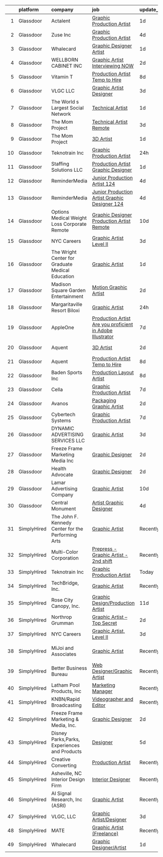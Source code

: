 

|    | platform    | company                                            | job                                                                                                                                                                                                                                                                                                                                                                                                                                                                                                                                                                                                                                                                                                                                                                                                                                                                                                                                                                                                                                                                                                                                                                                                                                                                                                                                                                | update_time   | location             |
|---:|:------------|:---------------------------------------------------|:-------------------------------------------------------------------------------------------------------------------------------------------------------------------------------------------------------------------------------------------------------------------------------------------------------------------------------------------------------------------------------------------------------------------------------------------------------------------------------------------------------------------------------------------------------------------------------------------------------------------------------------------------------------------------------------------------------------------------------------------------------------------------------------------------------------------------------------------------------------------------------------------------------------------------------------------------------------------------------------------------------------------------------------------------------------------------------------------------------------------------------------------------------------------------------------------------------------------------------------------------------------------------------------------------------------------------------------------------------------------|:--------------|:---------------------|
|  1 | Glassdoor   | Actalent                                           | [Graphic Production Artist](https://www.glassdoor.com/partner/jobListing.htm?pos=110&ao=1110586&s=58&guid=000001817593c8c292c8460ff520b7da&src=GD_JOB_AD&t=SR&vt=w&ea=1&cs=1_aa6f134d&cb=1655535028738&jobListingId=1007945558438&cpc=FB7E4A1762AE5BEC&jrtk=3-0-1g5qp7i7epkja801-1g5qp7i7sq6ip800-22720f81a25c8eb8--6NYlbfkN0ChYVx_I3yfZ_JDY3EFoivtqvi_stwnZ_kRt8Dowt_l_d1ydueao4NE-oUleRJ4yhjI24uC7q9QazSbV01jVu0aTC4klFrEunsKmI0CC3LdNOUaQwDKjIRcCWi3E4Xq8b6VSbW0XqCF31KZc0foOcY9yHmN0pt8crHKtnpCm57t86S4MPp0PiMF6pAvfHdGUT7aSZgLjHBR_K-woYx6SZf8AHKrqY3Izryy9p6amUaWmiS_8BThfZrYbi-gM6m3AVnNbWFtFDUWnQnHKOsIZy-izNnrINnim9jn-FK7s4zAfzcQGcTj0c5jiToVcxToRK8CYnfxzcMHDhGBQsGoFih3N2HRkRpKFLiTDj80OTBR7BK6Gl57yNDYbsmA2GLkQcBYLP84_kObbOAWIoh4A85ZBxaMOJGw9e087GIZDneOUeqGYobYGMCkTh_-bQ62g_cRMayWx8N6U39pSV8Wfy16FayUkslcofaB8iL4T-tSAU-r-FPgnmlYrR7DQjBLkIYeTSFpKyvQqvCVShY2CvhXn5bzT7X9xNFHlPGmCcUb35MhrV00dD9WtCC2kJu-P7-kBgfVe_I9ro22YS7WVs7-R3BlqkjDsja36BJJSTXpv1z8lPDBkZzM81qAbtDdif2TRc_Y6zHH6KsynxSyzT6ri2w75SJOTRiuN3k4gouD1aeA3JezdcrlvzyHCW7zbihzTrxEzwO3pw-LTo7dqjDn9oWOSsd62nf5UwKaQP_JFGmz-5BDbMrUD_hneOgjvILFtAFyvHBNKsfcTI4KQxt4iHNsr2Gq6c1fLZv5t6vYN3w2Lz6lBXam_woPE7DzFHq2Y9K6G2kUB4DJlr1MzT1w2RIxry8MFdki9e6tvqVCLcOFkFo7Us7kjx88RkOELmSspcTC9KISrR4o3HRGik5dnlynHH9CqEMNC76YsMiZikXh8oMcDQdUVTjFX3Z1kIaOLpyr7flYpLuFeTh0eHJzEjNrrvxliZc%3D) | 1d            | Pen Argyl, PA        |
|  2 | Glassdoor   | Zuse Inc                                           | [Graphic Production Artist](https://www.glassdoor.com/partner/jobListing.htm?pos=103&ao=1110586&s=58&guid=000001817593c8c292c8460ff520b7da&src=GD_JOB_AD&t=SR&vt=w&ea=1&cs=1_a07e96d3&cb=1655535028737&jobListingId=1007937048578&cpc=BCC169F53084E245&jrtk=3-0-1g5qp7i7epkja801-1g5qp7i7sq6ip800-0b8568a07d410f4e--6NYlbfkN0CdqKUP-fRlsGqWrLePJAseM1GGd4tijHt0mx8kQV0ErQUzFHyC0r4-m11VOuI_BDqzYKMAnvvFtF7P60FMTIcrBTp5Sid_2gxOFTkGhARRi657wL31TTlcPRmcXWtGDmgHMrxhKGaSXwy7DABoEpseNU5axQhialBq774lBGR6vchPopwY8gM92qN9zbc8QwTtm7B_DWg3aAz929F_qnudaisd_tZYPjlc9ZJVY6bS6UxL-vKda25MKDAoyyVmzx_PhSgNckODC34tPAmHcIgzVuQ8uquuFOXwDXo2GYN6mgbQEOTexUZLTAxdVK8C8FyLuV-8YuPjjVcYRxls8O-y2ZWAeuTDz58DwpTlqydQ9kECq7dUwzlAqMI0wBcXOc0r6kjzB_VRM-NivoXBXVvmcufuY4lswvRkER0u95i0YissKlpOT3sgrmxC9lQRNALi0Umf9RF1eRn-ArDhCISnXcf85P998bW0dsJ64GIks-KE5BRN-Jc3-srZF71zWek%3D)                                                                                                                                                                                                                                                                                                                                                                                                                                                                                                 | 4d            | Branford, CT         |
|  3 | Glassdoor   | Whalecard                                          | [Graphic Designer Artist](https://www.glassdoor.com/partner/jobListing.htm?pos=121&ao=1136043&s=58&guid=000001817593c8c292c8460ff520b7da&src=GD_JOB_AD&t=SR&vt=w&ea=1&cs=1_d2452a63&cb=1655535028739&jobListingId=1007944873079&jrtk=3-0-1g5qp7i7epkja801-1g5qp7i7sq6ip800-0402803406788386-)                                                                                                                                                                                                                                                                                                                                                                                                                                                                                                                                                                                                                                                                                                                                                                                                                                                                                                                                                                                                                                                                      | 1d            | Remote               |
|  4 | Glassdoor   | WELLBORN CABINET  INC                              | [Graphic Artist   Interviewing NOW](https://www.glassdoor.com/partner/jobListing.htm?pos=122&ao=1136043&s=58&guid=000001817593c8c292c8460ff520b7da&src=GD_JOB_AD&t=SR&vt=w&ea=1&cs=1_337f1e8d&cb=1655535028739&jobListingId=1007941866638&jrtk=3-0-1g5qp7i7epkja801-1g5qp7i7sq6ip800-8c16e48378b34242-)                                                                                                                                                                                                                                                                                                                                                                                                                                                                                                                                                                                                                                                                                                                                                                                                                                                                                                                                                                                                                                                            | 2d            | Ashland, AL          |
|  5 | Glassdoor   | Vitamin T                                          | [Production Artist   Temp to Hire](https://www.glassdoor.com/partner/jobListing.htm?pos=115&ao=1110586&s=58&guid=000001817593c8c292c8460ff520b7da&src=GD_JOB_AD&t=SR&vt=w&cs=1_f6144a15&cb=1655535028739&jobListingId=1007929828108&cpc=AC285F3A3ECA6BB0&jrtk=3-0-1g5qp7i7epkja801-1g5qp7i7sq6ip800-80b4b259f5b0cac3--6NYlbfkN0DMrcEu7yrtATojKJA7cEzGQ3FdRGWLh0CZQInL4ECGI6k5tN82kdM0OKoro5eXmjq8qgvVcJv7soaDQoOT9IJYu4OgkKBGr8ROpPoHV7P0wo-KgIwle3lUnqva9VvlR7so19wfxzIWywOItfuZDo9gbYdWR4akK9s19ALW7aq1ApghHvuyWVEPg0ZStNJEU7nZ1sUkIn0_pWTXN_fihT7zmEti6sra_7ENPd-NZUgSlosnAiU1GENr1bD_BTqsvzd9fSLQdzSpzegklCAWoSzGZsxDK_mnNvEdc-IlUn5B3BujuKm4wOdB2UDsKix_nrEa1WP-vBRTXg8p9jSVshE5YjCAv2P1nBDbwgyX1SAiCIzw7EgL7ggkEvP-cZ2BeBurlb5LIdrGCd6hrqQ10GddfwBBo7uXDJrIT65YyioBXap59yGxdjFTvmlJs36GZwbI4pQmIURnwxNNdghArtqH)                                                                                                                                                                                                                                                                                                                                                                                                                                                                                                                                             | 8d            | Remote               |
|  6 | Glassdoor   | VLGC  LLC                                          | [Graphic Artist Designer](https://www.glassdoor.com/partner/jobListing.htm?pos=127&ao=1136043&s=58&guid=000001817593c8c292c8460ff520b7da&src=GD_JOB_AD&t=SR&vt=w&ea=1&cs=1_4efd2597&cb=1655535028740&jobListingId=1007939720507&jrtk=3-0-1g5qp7i7epkja801-1g5qp7i7sq6ip800-e2f060fcfbe8e26c-)                                                                                                                                                                                                                                                                                                                                                                                                                                                                                                                                                                                                                                                                                                                                                                                                                                                                                                                                                                                                                                                                      | 3d            | Remote               |
|  7 | Glassdoor   | The World s Largest Social Network                 | [Technical Artist](https://www.glassdoor.com/partner/jobListing.htm?pos=112&ao=1110586&s=58&guid=000001817593c8c292c8460ff520b7da&src=GD_JOB_AD&t=SR&vt=w&cs=1_6883564b&cb=1655535028738&jobListingId=1007945470127&cpc=7F6F94E2229B3AB5&jrtk=3-0-1g5qp7i7epkja801-1g5qp7i7sq6ip800-de89b06fe75f21ae--6NYlbfkN0DSgjPPcnEdvoK3uuxfISLALE6pB1FR7YSHOr_tSg5_QGIhoz_2VqUepdcKLBLI_zTmP0Cdwc6lpraoh9XYJnd_pt7wUHPw4IIhA9oQdU_zXLzlx3tdAdRRo6J89sBMEaNcmNojZwVeEdaa_PxE2Lf-fVWDI0HmuTZAzzh_-AE30gf-YsubXs2hkLdFZdJOSxe2PgclsolYQGB28eX7y2XqFwFEz29VCHttibfTMimnfx3qlUfvaLsg3ArDMN-IiNYBaA6jM_9aw4qwSf0nyztoWKf5Mfq8DWsonI6STsOTB_8YKV5kX6e8gq23LE2GlR69EDF5DE_zi3mfyKcOn2usbSuVFdUdhngPXf85fzeSBRo79vDQhzTR6HG0oZLN357uCX1-mdkA3Qsk2II2SpPMOGlB3oiYb6PRCRpwEAAPbMqpHT7sGx6r-qYcf6Oa9xveaFh0LzNtabtd0pGtHakOmW1ygBL48EzKkzOaLCNIaae2tNJltsd2HXnjYUGCO37g_4wnWANqGsg7GpHOZkCMhYJyoHb-TxvZ5-zt5Dgn0Y2REMl0Q1Y_Y4NAEZsZepAJQrLRdKmksg%3D%3D)                                                                                                                                                                                                                                                                                                                                                                                                                                 | 1d            | New York, NY         |
|  8 | Glassdoor   | The Mom Project                                    | [Technical Artist  Remote ](https://www.glassdoor.com/partner/jobListing.htm?pos=109&ao=1110586&s=58&guid=000001817593c8c292c8460ff520b7da&src=GD_JOB_AD&t=SR&vt=w&cs=1_8bf59049&cb=1655535028737&jobListingId=1007939939925&cpc=AF770993EC679D41&jrtk=3-0-1g5qp7i7epkja801-1g5qp7i7sq6ip800-264f9011810ab4a3--6NYlbfkN0BDp_epf89aHDQhKpPegNJQ_ldQpEFZQsM9OcONMGxWx6pU56EKHF58QjVdAUvn2gX31HUntCyLUwzir2_2qLQKiwc4zqgc0EcGzWlJtEFabSJje5p3zQNcGS6mmu-hK71c0amOsooqt9D74xqUp2Fe1oOyI1RWtfFw9BBSi2GEBaE6UlKZT1OWJEzUiWGsGr4hG49kA8QHGJ6f1dgrV94iztNPkx28EVkN2u6BkF08a3hJ6dMr-tkg8AsP3871kZC6ZiZ98yUUwPiKrTzZ2-okXv7CWnwoIR1d2f0xRZxu13h_99hqj8A1aVHhoQNLTrNJT-ZMHrBWg22Z3-3AI1FC_ccdbQX-DvB_UH_WanFJeiHwscVRj-alGQ_AQM5LZ19FzI1wSfo1JLmKFByyP3206ZD7Li5mRdy_feS0lHoSfDQhPpRy84o2zRBpmU16nBA4cprtns18i1G_VyCxF8p-HvQGd_Qfj76uFIdk7ZOJiNMcpwLgpAqT2Fs9Er009W4kcHcuZVm88JmaCWxhOfIWrHTGPmpfuh21z51CvD5MQB-OCZbu3LF6sC12aMumgJ9NEeQih_3CUA%3D%3D)                                                                                                                                                                                                                                                                                                                                                                                                                        | 3d            | Bell, CA             |
|  9 | Glassdoor   | The Mom Project                                    | [3D Artist](https://www.glassdoor.com/partner/jobListing.htm?pos=111&ao=1110586&s=58&guid=000001817593c8c292c8460ff520b7da&src=GD_JOB_AD&t=SR&vt=w&cs=1_c002e3ae&cb=1655535028738&jobListingId=1007945278680&cpc=F583A5AE0DDDFE3A&jrtk=3-0-1g5qp7i7epkja801-1g5qp7i7sq6ip800-b26c7a5e278447e6--6NYlbfkN0BDp_epf89aHDQhKpPegNJQ_ldQpEFZQsM9OcONMGxWx6pU56EKHF58QjVdAUvn2gXPgJYWXDqnl2BOuUic8tsObbMKKONXD97f4I9rdyIX3T5r40TJqoPRbj5bRWvE-fxwSVIoIDPPxq6kTUEsGaFla3pAqk-7-54zP1QLzmohGkGOJYBj6YATCabGDAVk92WXKpkby0rsFT3VRX4aSyrOnXX0hjq5bgv-HGDCc0-rOkdVo7XJXV-mf3GgVrvHK5ezgDG2k39tgq2ntAv1e72J1qSYe0RnfVFAkwaPpMuLdaTeIkxfY9l-268nwZcNWPc1Q6NUy_Bqb_U-C4bZK54-op5tpMsUmZVmRTtg8kEvM59YGpFib0SJ5cswuIoG5DFWpHpsrJn8msO0Am8xrx8zuS67TLstkqVmsYekhTraofUij2i2fRBBfoihzC8sEF_vYW18rdmy_meC3y69DBKunsMmA4hhsVc6PhmyMvaRPn4rXx5fT9mrEjkH_ynV3IMR1XQobkcNBLVur4dv879xXFwXrRjKbqJ-8UbgUNcm8ugNeuOcwsCidZeyj-6gJYeFNMO9bZ-jXc_YX35bK8qS)                                                                                                                                                                                                                                                                                                                                                                                                                                    | 1d            | Burlingame, CA       |
| 10 | Glassdoor   | Teknotrain Inc                                     | [Graphic Production Artist](https://www.glassdoor.com/partner/jobListing.htm?pos=120&ao=1136043&s=58&guid=000001817593c8c292c8460ff520b7da&src=GD_JOB_AD&t=SR&vt=w&ea=1&cs=1_7157b468&cb=1655535028739&jobListingId=1007947347964&jrtk=3-0-1g5qp7i7epkja801-1g5qp7i7sq6ip800-47fbf2a7b9a34c49-)                                                                                                                                                                                                                                                                                                                                                                                                                                                                                                                                                                                                                                                                                                                                                                                                                                                                                                                                                                                                                                                                    | 24h           | Remote               |
| 11 | Glassdoor   | Staffing Solutions  LLC                            | [Production Artist Graphic Designer](https://www.glassdoor.com/partner/jobListing.htm?pos=113&ao=1110586&s=58&guid=000001817593c8c292c8460ff520b7da&src=GD_JOB_AD&t=SR&vt=w&ea=1&cs=1_b2bda84e&cb=1655535028739&jobListingId=1007945399054&cpc=B076152010A3B66C&jrtk=3-0-1g5qp7i7epkja801-1g5qp7i7sq6ip800-7c8b6689af7a62a6--6NYlbfkN0DiIOiP5nNISKLlZG5ULzfowr_R1OMhYBMNGJ1Lem3z8AQbHHlyXZkRKpnXhd53GxI7oE5MhVTWxAtURTQKPRY3NPz0WBTVTzf2LtP5QEao1o8DOwn6bzbQR19fp4iBrJw326o6Vpq77lhhdXBEUrIQpkNcAU7iH3uU0k8roo-BlRpAAwgFKkmqvF30R8fax8NsKw8qmvDOZzh4GFXNAlDlhBUXykpcZ_8moUOU5SqdQn0CJUAXnQiCf8IZbpb4-AyYhGznZftnqGN516PKq0jKkQMmNeu-3e2x_z1lFe3rNzap26pe9WuyUAgTzQa47NnxhpaENvCmhUnL0Tj2nUQ1XLkS9cTT_KOFHogJ_8v-ZirZFkQ2X5pWb3Ykq-Beg3ybqkccIo5BLKnJRGuT4gZAeHFRIUdeeB4vAJBhesbn5MXvMfmMH9ipAkHXlW3eHwYbkugSUylWrRgfAABBoCBJfKyIAojWdHDNQ5jneFrGihXeaXTDiT8O1JxiMAWPOSJktMBaTfxGog%3D%3D)                                                                                                                                                                                                                                                                                                                                                                                                                                                                          | 1d            | Portland, OR         |
| 12 | Glassdoor   | ReminderMedia                                      | [Junior Production Artist  124 ](https://www.glassdoor.com/partner/jobListing.htm?pos=105&ao=1110586&s=58&guid=000001817593c8c292c8460ff520b7da&src=GD_JOB_AD&t=SR&vt=w&ea=1&cs=1_fa16ca4b&cb=1655535028737&jobListingId=1007936492403&cpc=8795CF9063CD573D&jrtk=3-0-1g5qp7i7epkja801-1g5qp7i7sq6ip800-0012b5df7ed39bb4--6NYlbfkN0BV5xWQvMmIkgUcdRWb7iWRWS4LnwJ0A4ASNg0KGqrukA_POA8ifgoOj7ZHGRdIKnJM5Akv8CTLuQIrRum06uBKlswjOhqa1c9mJzw4LzOSa1r3S1cpGSoDc_WHDcdroqlUswBvzgJJdOMnoId9cEiUbaOfePBgbKLeo8_QViJWtR5p8DB5owR2sxbo8BRg0iBeOnwRQv9_TB8rFkaW0Rb56iaW8ES4AON-Vogz4j70QysrIlNTov52VXfVRv0FTYj3IYPxeaKud5j3vbQKp65gGKMV3KO_g599FQV38orIiwzbT7IAXImZEe-fNyoN36Hz7cVxWJjZMg8sKOlvza85-E0auRNRapFPTtX5aPNOm_OnHyOsyv4hPqhJJcG8Vle-EuGI5W33L0x_Y8tfdXE0O7FJtaJRcdrrnDek8EPKDcdkwbBOFIOYLBZaB18YxounS5WxbVqApOUkbaRIo9Lw_Yr95oZF-BkhXrtBZjjS9OlsZbvMarrACEDweBtmPhTvn3Qmc3B_xA%3D%3D)                                                                                                                                                                                                                                                                                                                                                                                                                                                                              | 4d            | Atlanta, GA          |
| 13 | Glassdoor   | ReminderMedia                                      | [Junior Production Artist Graphic Designer  124 ](https://www.glassdoor.com/partner/jobListing.htm?pos=107&ao=1110586&s=58&guid=000001817593c8c292c8460ff520b7da&src=GD_JOB_AD&t=SR&vt=w&ea=1&cs=1_88710e5c&cb=1655535028738&jobListingId=1007936492396&cpc=8795CF9063CD573D&jrtk=3-0-1g5qp7i7epkja801-1g5qp7i7sq6ip800-569d684d66484897--6NYlbfkN0BV5xWQvMmIkgUcdRWb7iWRWS4LnwJ0A4ASNg0KGqrukA_POA8ifgoOj7ZHGRdIKnJM5Akv8CTLubbgm39frLjI6SW68wxRZ1sDCXhijtVGwGl9pRDfP47KOcAfa8RcWKCvRIKgRXTu8xs--URbPDi6al_OYfeBVj0B8e5CxHkjLpKmqZb1ZIUPCfsKVGg8okCz9PgLb_HVnJ8yPP-OnyDGG3onC0x_fdRMLO6S0ISTDTn7G77F3kUBzJBvfU4iH6yQYpBgJAWsWkbzqsQyHC9X_OKTh9lRIzewiHyrdC-Mcy8ogoWniclIuVe58RMab5VCdhqORxjWeCpMnHO33uFcBbfORB1xDDcmZyGDLg6TTxR_ApB2KuioW8JHBYPjQX4OGUEMfm7mctblvuHulykQj_pLRoSDKkKAgO8vnTeua9HXHI6xPXKwEIy_nysnl5g3yGI4rnVHd773zcvqQiocpz_lV9NtoAHVtgs2a6wZB0lC59Bw5GluNc5P9BFU8RjbY_GzDdrH04lwyBgoNUlm66ahU0-a-v4%3D)                                                                                                                                                                                                                                                                                                                                                                                                                                           | 4d            | Dallas, TX           |
| 14 | Glassdoor   | Options Medical Weight Loss   Corporate  Remote    | [Graphic Designer Production Artist   Remote](https://www.glassdoor.com/partner/jobListing.htm?pos=102&ao=1110586&s=58&guid=000001817593c8c292c8460ff520b7da&src=GD_JOB_AD&t=SR&vt=w&cs=1_0e41061e&cb=1655535028736&jobListingId=1007924226699&cpc=47CFDC01B3F81FAC&jrtk=3-0-1g5qp7i7epkja801-1g5qp7i7sq6ip800-2bf8d94c5823c0bf--6NYlbfkN0AmAiFrx6EDHmlxYwsl_Sd7CYI91iAkAKqr5ypBzonM2K9-h3HOtVLToDNI3o_6pzCXzk4SrtVfH8J3kFo5wEMzD0DvpkXXecRMRlEjc7mH5J1zl8BnTgvlx2HxHTYNpVDskgwnFMZtj7k9Sc_s5P8ya22oMSSDmAVyrsZbNQaW9oTPC9sKCFNLDXQlymv8J1yXU6WCdK8IWkrJtdaT3pg6x2FJGGAgUIDM44lul8uKKd_jBZ-5giWSJQmqRwN7eMEJLYEuBjr0G99bMo67tMutRQNqZesWJ8JkyfJ5pxDKWBlciYPvvfl1QluLZbNzWDZNLiItmbiB-6Da1lsQVHLl-HgljpsACPnvT_kjMyXanmXB3JjtZi5O9jXhod3hTvKIa0slINOhorrbf5fwXe6aYY3yJcbDZmo2cNpoYl0K8mkhJI6YEPEQUBGMEd3W5QPa2o34Pq_i36YRWTYcJhqkEHL2N6-2qKJvzTuCEj91jlJTKVcWD9z0c4ndaRy4W6MZgVY_NY7Edhjf4juVw2w36lK2KQ6rChGmxOjZQp0xhyXCy1fZ6o3rGU1QhxnxHxW-7sq_xhHEpFe3QhtRWmt4_fnBqSADA28snRq9ElfhNEOf-0tZhertR7KF-ljbOwfrwITuEVTC6g%3D%3D)                                                                                                                                                                                                                                                                                                                                      | 10d           | Saint Petersburg, FL |
| 15 | Glassdoor   | NYC Careers                                        | [Graphic Artist  Level II](https://www.glassdoor.com/partner/jobListing.htm?pos=123&ao=1136043&s=58&guid=000001817593c8c292c8460ff520b7da&src=GD_JOB_AD&t=SR&vt=w&cs=1_f66a01c9&cb=1655535028740&jobListingId=1007939256781&jrtk=3-0-1g5qp7i7epkja801-1g5qp7i7sq6ip800-49a08ac07a8db449-)                                                                                                                                                                                                                                                                                                                                                                                                                                                                                                                                                                                                                                                                                                                                                                                                                                                                                                                                                                                                                                                                          | 3d            | Manhattan            |
| 16 | Glassdoor   | The Wright Center for Graduate Medical Education   | [Graphic Artist](https://www.glassdoor.com/partner/jobListing.htm?pos=130&ao=1136043&s=58&guid=000001817593c8c292c8460ff520b7da&src=GD_JOB_AD&t=SR&vt=w&cs=1_07ff743b&cb=1655535028745&jobListingId=1007945563964&jrtk=3-0-1g5qp7i7epkja801-1g5qp7i7sq6ip800-66b1d257cd75b0d0-)                                                                                                                                                                                                                                                                                                                                                                                                                                                                                                                                                                                                                                                                                                                                                                                                                                                                                                                                                                                                                                                                                    | 1d            | Scranton, PA         |
| 17 | Glassdoor   | Madison Square Garden Entertainment                | [Motion Graphic Artist](https://www.glassdoor.com/partner/jobListing.htm?pos=118&ao=1136043&s=58&guid=000001817593c8c292c8460ff520b7da&src=GD_JOB_AD&t=SR&vt=w&cs=1_89ef0739&cb=1655535028739&jobListingId=1007941947283&jrtk=3-0-1g5qp7i7epkja801-1g5qp7i7sq6ip800-84c9d5bfa83d71e0-)                                                                                                                                                                                                                                                                                                                                                                                                                                                                                                                                                                                                                                                                                                                                                                                                                                                                                                                                                                                                                                                                             | 2d            | New York, NY         |
| 18 | Glassdoor   | Margaritaville Resort Biloxi                       | [Graphic Artist](https://www.glassdoor.com/partner/jobListing.htm?pos=119&ao=1136043&s=58&guid=000001817593c8c292c8460ff520b7da&src=GD_JOB_AD&t=SR&vt=w&cs=1_f04d280b&cb=1655535028739&jobListingId=1007948113797&jrtk=3-0-1g5qp7i7epkja801-1g5qp7i7sq6ip800-f7be2c1c01855e7d-)                                                                                                                                                                                                                                                                                                                                                                                                                                                                                                                                                                                                                                                                                                                                                                                                                                                                                                                                                                                                                                                                                    | 24h           | Biloxi, MS           |
| 19 | Glassdoor   | AppleOne                                           | [Production Artist   Are you proficient in Adobe Illustrator ](https://www.glassdoor.com/partner/jobListing.htm?pos=117&ao=1110586&s=58&guid=000001817593c8c292c8460ff520b7da&src=GD_JOB_AD&t=SR&vt=w&ea=1&cs=1_2311b849&cb=1655535028739&jobListingId=1007932623994&cpc=9908D8D4413DBB8A&jrtk=3-0-1g5qp7i7epkja801-1g5qp7i7sq6ip800-ed4b46988ec6b6d6--6NYlbfkN0Akmm0SHSm6KXMG3PLe28cvsql5ALZY-VGg2iXYcU3b0_QqRwb6uEYTLIurolMOrvzH2o-5C7s3OaD6A_SJhUP-npxrlPeVcHX3Wdw7v2CERUuzcXOaYFgHOPsaADT6xoldNu61WYDgw_HWqchWsnokzW-6g6nljc0OtxAPlJ1rWfny61hm-mWtAR7K59LbLrH10vfIItqAPLFoTX-uxn2_tfEimGAb-Lt9jWqRmekic-cqyxDo83O8FgNkNapOrimu6GFDrPvBKFFmAgNNlRWpdHwn_h-lGiWVvfWKnDq2aIwH1lwDagwTuQ2fk4pnTInLqOErkKnmjRRuUjWvFj1j0pu-ewxrOgI4A6wYv2C5FJ2tT-VYJWnuJPbgVZWP7tJmL20U7lMrt3MXaOU3H6SX52XQ35IyvdEZzZZOhG6-HuqvF19KVMCeKQogThusj6QCGFKY8rN_EtchcuUgtnz4_uZVoR1rOx7ZKnJllgMGxY4mJvfdACl5ONwoHDo2kvHoh7FfpF7YlRjQpQvODnhGUhP2d4qv0XdYCe2mZZfZEs00XNVyQmevf0znm4UnEJ4%3D)                                                                                                                                                                                                                                                                                                                                                                                              | 7d            | Oxnard, CA           |
| 20 | Glassdoor   | Aquent                                             | [3D Artist](https://www.glassdoor.com/partner/jobListing.htm?pos=116&ao=1110586&s=58&guid=000001817593c8c292c8460ff520b7da&src=GD_JOB_AD&t=SR&vt=w&cs=1_7b96520a&cb=1655535028739&jobListingId=1007942229997&cpc=F4EED0218A761C36&jrtk=3-0-1g5qp7i7epkja801-1g5qp7i7sq6ip800-e606e71d496faeae--6NYlbfkN0DMrcEu7yrtATojKJA7cEzGQ3FdRGWLh0CZQInL4ECGI9gD0Wolx9R2v-Aex0-GK04zahGkxz0FyCUJjSqLXtGBOeW4R7dA6g7vaGPvS9bzthVFCLpWf_N7ysxHlKyxYq12rwIhAar-gNjb6DgK3l43PirAmu66bpsQtMxbr8Adqt6K8AvX4KLhr0F3YpD9fUbxV_SyczRWLh92WcEVPVmLl-GwHRtI2MRPkunf-bPOqCQdqP7RaUuwRLykF0dvKCDTX93eNWmrioaKLuIKe0lzJcCTHvo-n6xD0unKK4jYki3gfLX6ki_fa1zDZnTN-d6FHIfC5tgldpXQnDQvCZGWsB065N1VyzaHs39o5OCZ5jSf5NTkDh7joQR2QzJ9ZqZGlYurRriGJ-Kw6rLQfwWPJWaggL5slrwgoo4OryRCcHs6A6a9bOci7opYv7dq2WYjFOZcL4vT4w%3D%3D)                                                                                                                                                                                                                                                                                                                                                                                                                                                                                                                                                                        | 2d            | Burlingame, CA       |
| 21 | Glassdoor   | Aquent                                             | [Production Artist   Temp to Hire](https://www.glassdoor.com/partner/jobListing.htm?pos=114&ao=1110586&s=58&guid=000001817593c8c292c8460ff520b7da&src=GD_JOB_AD&t=SR&vt=w&cs=1_90ba88b1&cb=1655535028738&jobListingId=1007930053511&cpc=C4A69CCDBB3B9599&jrtk=3-0-1g5qp7i7epkja801-1g5qp7i7sq6ip800-e426d98773c1b8d2--6NYlbfkN0DMrcEu7yrtATojKJA7cEzGQ3FdRGWLh0CZQInL4ECGI9gD0Wolx9R2EDT7B77c2cSOMP0fb3NsyaOM0Q23hw8QtHPvGYf-cj39OnUjcSTb6p8Kq28f135T7GwtiExQYpjBS9mvEgtccGpscBjSR6COknzwe43hw9soeX8PxZ0-wAS6iEgjBHoW59AdCINvmXAN-ezXLC57-56H0B2ak-P9BRYu6aLdp0ggMmG2mcAjmT41vBG4aNlSTA1NV6TewTZLGbAyr9BmL_qwtoS0mFQIAJ0wRt_Sn1lWwrPIhy7y-G8Z1HFuk2liZ9qWRbYN_SGLYA4cBgMWdQtAQqgVZHa7-G0CvrWfKUl1Cl5qRDvob4GFbdDSUqdsktaWpC-QTgiFn9hNu-yP6P9gHJKL52JRKNySDf8V-so0texOA4gorHCecPrUGoVP_yHVr07INaVLXfjT3_VuFg%3D%3D)                                                                                                                                                                                                                                                                                                                                                                                                                                                                                                                                                 | 8d            | Remote               |
| 22 | Glassdoor   | Baden Sports Inc                                   | [Production Layout Artist](https://www.glassdoor.com/partner/jobListing.htm?pos=125&ao=1136043&s=58&guid=000001817593c8c292c8460ff520b7da&src=GD_JOB_AD&t=SR&vt=w&cs=1_2dd1fb26&cb=1655535028740&jobListingId=1007929387741&jrtk=3-0-1g5qp7i7epkja801-1g5qp7i7sq6ip800-ffbb0c76e287dc5e-)                                                                                                                                                                                                                                                                                                                                                                                                                                                                                                                                                                                                                                                                                                                                                                                                                                                                                                                                                                                                                                                                          | 8d            | Remote               |
| 23 | Glassdoor   | Cella                                              | [Graphic Production Artist](https://www.glassdoor.com/partner/jobListing.htm?pos=108&ao=1110586&s=58&guid=000001817593c8c292c8460ff520b7da&src=GD_JOB_AD&t=SR&vt=w&cs=1_5edae005&cb=1655535028737&jobListingId=1007932315627&cpc=8795CF9063CD573D&jrtk=3-0-1g5qp7i7epkja801-1g5qp7i7sq6ip800-6202c8b271c17ca2--6NYlbfkN0ABL5jwqrJX8j4-zsE1pdctockIOMh3bUiDojLxDHSgfnyfdrl215GIT9Vdrv6w9UkLBxcaE8Lyrqld7MPXxbQzdbPet9_0FrgOBjWN1jMvIPWjv-EUsV1Qn2EyidLKxU9f6vuwA6RS4W5CG5W47Y15Bsdk8mbn_vr1caTtfaw9egg3nvoRHuJTEeIzUjapu5ctc7fOloWxeadEMjpxALIb4mXBcJg5FrHE0RH4ZaJfO-4kCVuhpviwcwBSz65rJuyRNIpbOwqFUKtzhs1UGt7aZWTW9QDktCGog2rOEt03I0ttXDM2Pl_jtlFzggP73jX3xb42TAgrjWIcKBv9TwDBuBXxsjAo1W5pBbiH6P24DtP4Kq92ACxyfncjiz2QfhxAjpn_XdvF9PScV_-QNM9cRoQRnkV3bbN1tcNYfCqKaK-sXAleEWvuh9I2Pf_T5hKKBugkK_1hwU11KaHZBWa9zBRk06x1XX-GgjG2tJ2WYz2ERSqvmaDt46awN-AzQc_qKIWkVntrWJHysV1UPe4vdOXGlqqrNdAtiX0FvwNle3-VWlAWHf00AqN2vQaguisRDKzO1D21jniI6iaDWwHB48dmLHfC9zQXWDJbTcCZ03Vhn5n3vSVfw3oaRBTcMNZuYTm-vQ9YGzb1ZcC_QO0kzZ9uZAZejInDwwfUvL8ZUoUG6JOfXgP3nCiO2tbdlef4fbktxfT-jp1YuWFN5roX-YeyybuaOY8AVbAl0WZEowiI_GrBE2PMRs82cCcwxUtnxi4IYMM5aqMANvkYXfkSViiqkDXomt8%3D)                                                                                                                                                                                                      | 7d            | Sunnyvale, CA        |
| 24 | Glassdoor   | Avanos                                             | [Packaging Graphic Artist](https://www.glassdoor.com/partner/jobListing.htm?pos=129&ao=1136043&s=58&guid=000001817593c8c292c8460ff520b7da&src=GD_JOB_AD&t=SR&vt=w&cs=1_f86eb47b&cb=1655535028745&jobListingId=1007942568090&jrtk=3-0-1g5qp7i7epkja801-1g5qp7i7sq6ip800-465bb900a926e45d-)                                                                                                                                                                                                                                                                                                                                                                                                                                                                                                                                                                                                                                                                                                                                                                                                                                                                                                                                                                                                                                                                          | 2d            | California           |
| 25 | Glassdoor   | Cybertech Systems                                  | [Graphic Production Artist](https://www.glassdoor.com/partner/jobListing.htm?pos=128&ao=1136043&s=58&guid=000001817593c8c292c8460ff520b7da&src=GD_JOB_AD&t=SR&vt=w&ea=1&cs=1_07e0f781&cb=1655535028745&jobListingId=1007931498525&jrtk=3-0-1g5qp7i7epkja801-1g5qp7i7sq6ip800-882edd685022acce-)                                                                                                                                                                                                                                                                                                                                                                                                                                                                                                                                                                                                                                                                                                                                                                                                                                                                                                                                                                                                                                                                    | 7d            | Sunnyvale, CA        |
| 26 | Glassdoor   | DYNAMIC ADVERTISING SERVICES  LLC                  | [Graphic Artist](https://www.glassdoor.com/partner/jobListing.htm?pos=104&ao=1110586&s=58&guid=000001817593c8c292c8460ff520b7da&src=GD_JOB_AD&t=SR&vt=w&ea=1&cs=1_00c90f8c&cb=1655535028737&jobListingId=1007939781646&cpc=BBD63848FB84346C&jrtk=3-0-1g5qp7i7epkja801-1g5qp7i7sq6ip800-f873e6c0daefa6f0--6NYlbfkN0DdLn5tXN_RiyJSiFodarGZFJKa8s6F6AK0THPBWp05McNH5sQAMcv2-Y0dXIshIGlLRyA7qAWkD1Y0CgAQ4NBbz0y06c38D-8v4qHYHv47dK6lJKrcvqh9syE7v5_dDtWIIseAZFbpjVKg1WRHFEzxVGuOL8ypitP5NeplAybgj8ErghnJudI2BwAiKNmoeaTrIM8NX4wQGPPq1YpJw4K4cv1fKSd0PD25s4tu1fNc9FTiRbq4mwhcHY9X8wtNOPdkvvo2mZ9_IOGmSKQa9-hn5q5EP01fI2oLSNgDeapAjSxfbufwB7mbKbRiO6sHpBvY2BqoHWKMQqeMq57pV_JLMZ6Ia37N01RN5HbourfsDgwx3vaJi4jS_w3Ylo155VfvTAIqPDGl6BiQh3b8dAaF4BB7dWo6DwvjyQsXMcDdtwQ3szrNXL9DoGF3NzV3fAg4Wn-AfW4_ags-RbcqqsflDu_yeggM6WILqJbdVL1-6c0zEb8nH8eT)                                                                                                                                                                                                                                                                                                                                                                                                                                                                                                                          | 3d            | Wilkes-Barre, PA     |
| 27 | Glassdoor   | Freeze Frame Marketing   Media  Inc                | [Graphic Designer](https://www.glassdoor.com/partner/jobListing.htm?pos=126&ao=1136043&s=58&guid=000001817593c8c292c8460ff520b7da&src=GD_JOB_AD&t=SR&vt=w&ea=1&cs=1_bdffb177&cb=1655535028740&jobListingId=1007942040973&jrtk=3-0-1g5qp7i7epkja801-1g5qp7i7sq6ip800-62b21f85ab881198-)                                                                                                                                                                                                                                                                                                                                                                                                                                                                                                                                                                                                                                                                                                                                                                                                                                                                                                                                                                                                                                                                             | 2d            | Remote               |
| 28 | Glassdoor   | Health Advocate                                    | [Graphic Designer](https://www.glassdoor.com/partner/jobListing.htm?pos=124&ao=1136043&s=58&guid=000001817593c8c292c8460ff520b7da&src=GD_JOB_AD&t=SR&vt=w&cs=1_b2f7f3e3&cb=1655535028740&jobListingId=1007942183782&jrtk=3-0-1g5qp7i7epkja801-1g5qp7i7sq6ip800-65f90540baf94cae-)                                                                                                                                                                                                                                                                                                                                                                                                                                                                                                                                                                                                                                                                                                                                                                                                                                                                                                                                                                                                                                                                                  | 2d            | Remote               |
| 29 | Glassdoor   | Lamar Advertising Company                          | [Graphic Artist](https://www.glassdoor.com/partner/jobListing.htm?pos=106&ao=1110586&s=58&guid=000001817593c8c292c8460ff520b7da&src=GD_JOB_AD&t=SR&vt=w&cs=1_3a198e2e&cb=1655535028737&jobListingId=1007924659233&cpc=8795CF9063CD573D&jrtk=3-0-1g5qp7i7epkja801-1g5qp7i7sq6ip800-44c66324984db442--6NYlbfkN0AlSEHhhY1yHAA5lOBSEN9GLwz5jqd79F1Icsf8vBaraa97zJZ7RHCBUyaTjEkg08GOOd8pd2vQ0pvX85HbOWBOUxIBFp5JYdQcTQ9leSjeBdnGoTq6B8tdxFf79CvGi5Bh2MeHDSKuEOl7OCg4xXK5fm_kM9T0flvxHTwLz3VZEv8i8d4vPbqyJSaAe6mPu0G_uGKck5DMEDUc6HNe0D1ynUu14ub29DYuB30HWtjiXB7G5OAvpLRpDUu4qWTlAQqCSVUWinD_B2bun8GBA6320DfXXve68hqWOX2RNEy3cKXQsGFZ7Wqa3KRO2jc6d-_UTAFIs-eGng2dRHz2IJewOs9YXlDcDMM68q-Bp166xe7wJl6HyrQpzozZoTRa5r8UkpXqSHnHey7NblKHF-KV3rD2HUaM32houfqi6Ge9JtZGEgTqnjv6IMLYUm44DL7mmZamHgZOCXXOzufwGgiTzapK1NGE9j0jRm65plACRIwLqJetLH5iiv_CHBlLJROLgfvisQm39A4qwuIfrhHQBb0dj9_MbFenjj1naSH8VwtqWdSD2frL8qepb8oIH1st_lQBppQRfGBkAv-t1JL2lcG9T_86QZekdHFv5jt97XW99Gq6v3vBSJb8EnQ2XkG69eOifwEN5ex8yYBAw_zRKoD-S1NxVFOHucrVDOjBYg5vlqvtIQz5UCHhFPfX4NqRMARKLt9uZhJDSNB2MIeu_gfmB2pWh_I%3D)                                                                                                                                                                                                                                                                                 | 10d           | Baton Rouge, LA      |
| 30 | Glassdoor   | Central Monument                                   | [Artist Graphic Designer](https://www.glassdoor.com/partner/jobListing.htm?pos=101&ao=1110586&s=58&guid=000001817593c8c292c8460ff520b7da&src=GD_JOB_AD&t=SR&vt=w&ea=1&cs=1_2da32e8d&cb=1655535028737&jobListingId=1007936107765&cpc=8F7BC0C6B9F707AE&jrtk=3-0-1g5qp7i7epkja801-1g5qp7i7sq6ip800-5da20da16aa74c3f--6NYlbfkN0AY4guaBc_odNxnJHTncvfwFu86WvDwtbc_K-gSZc1x5JfFjz3bTmW4o4wuodptE9AiFRYwzxa9T-Fgp8lpccgMMS4Ssqkvs1X574bZ49JeTqRo5DA3ESFMEq4-D53t_atFvmDczupKtJsmah0euTcNdi0zYcRu8HkvZyBQgBRF_-Us4R2cM6as71akGI7xd6HF6VNKIugiFhXwyI5gUdNczuRJoduof7Xcr7X-mf6SBo87Xlf2W2xv7IDkpChAcmKKcgvQFsF43T_9Id7eOKzx1dGul56OpngpCMco-vKxFvufbXQDd_RjRwMLm9LgReo8cMmFE0gus3bwNPo5B4BP6ciu01JDBMiYcuqhogtZvkHox7Lm94gsT4-OLAFhiZ6Cp-5ro__AzO0O43PBUHuxtbEoPP20SV00bwxaT8SYjJTCuk78v1XUoidjkITBXHYIrFRSIvLNAMYTG2UnzlhoxI9iPtldfu7E5eKFAJNMhhPaCF1HWwXRuK4M3Lnej0WCKfDNorOGeA%3D%3D)                                                                                                                                                                                                                                                                                                                                                                                                                                                                                     | 4d            | Keithville, LA       |
| 31 | SimplyHired | The John F. Kennedy Center for the Performing Arts | [Graphic Artist](https://www.simplyhired.com/job/5MICq_O1F7Ystgf4R84Txx7IfjTPEIRjddoX_E0DdHDUB14egNdgkQ?q=graphic+artist)                                                                                                                                                                                                                                                                                                                                                                                                                                                                                                                                                                                                                                                                                                                                                                                                                                                                                                                                                                                                                                                                                                                                                                                                                                          | Recently      | Washington, DC       |
| 32 | SimplyHired | Multi-Color Corporation                            | [Prepress - Graphic Artist - 2nd shift](https://www.simplyhired.com/job/uxKgueSF3qnCFSU3P_oX-Tkk03Xs2J_zkVf1vd3-gY9QfZqvJ2CM-w?q=graphic+artist)                                                                                                                                                                                                                                                                                                                                                                                                                                                                                                                                                                                                                                                                                                                                                                                                                                                                                                                                                                                                                                                                                                                                                                                                                   | Recently      | Bowling Green, KY    |
| 33 | SimplyHired | Teknotrain Inc                                     | [Graphic Production Artist](https://www.simplyhired.com/job/XHT73fEPnM3TP-7hEVC461K4Ay9Xtq0uO8ftbb1BMwvccj5nl0w2Dg?q=graphic+artist)                                                                                                                                                                                                                                                                                                                                                                                                                                                                                                                                                                                                                                                                                                                                                                                                                                                                                                                                                                                                                                                                                                                                                                                                                               | Today         | Remote               |
| 34 | SimplyHired | TechBridge, Inc.                                   | [Graphic Artist](https://www.simplyhired.com/job/JP7WL9679RUgE2XfaPTg_t82YTCqJ35UjVA55Q5kbBxpAvmuJkWp4A?q=graphic+artist)                                                                                                                                                                                                                                                                                                                                                                                                                                                                                                                                                                                                                                                                                                                                                                                                                                                                                                                                                                                                                                                                                                                                                                                                                                          | Recently      | Remote               |
| 35 | SimplyHired | Rose City Canopy, Inc.                             | [Graphic Design/Production Artist](https://www.simplyhired.com/job/hV5qVJnCF9RK9OjzWC-ZIoFOX-jve56qn896ibfFSLPkyJuQBUQUyQ?q=graphic+artist)                                                                                                                                                                                                                                                                                                                                                                                                                                                                                                                                                                                                                                                                                                                                                                                                                                                                                                                                                                                                                                                                                                                                                                                                                        | 11d           | Eagle Bend, MN       |
| 36 | SimplyHired | Northrop Grumman                                   | [Graphic Artist – Top Secret](https://www.simplyhired.com/job/S_8XDTjVly35m3eW5oATgom-a2-XKPnIzZOvsIf8z-tMl8thu9tI9Q?q=graphic+artist)                                                                                                                                                                                                                                                                                                                                                                                                                                                                                                                                                                                                                                                                                                                                                                                                                                                                                                                                                                                                                                                                                                                                                                                                                             | 2d            | Beale AFB, CA        |
| 37 | SimplyHired | NYC Careers                                        | [Graphic Artist, Level II](https://www.simplyhired.com/job/w-G6FfTlWEF4UZKGnhpgKJp2kDKtV_YGfPG6Zr4EnmDZgWV9outPiQ?q=graphic+artist)                                                                                                                                                                                                                                                                                                                                                                                                                                                                                                                                                                                                                                                                                                                                                                                                                                                                                                                                                                                                                                                                                                                                                                                                                                | 3d            | Manhattan, NY        |
| 38 | SimplyHired | MiJoi and Associates                               | [Graphic Artist](https://www.simplyhired.com/job/Ic3c5Ywa4-1e6hcf1BA3Gjm800SCRU2iefC0KFJNCkLYa15gXOBtcw?q=graphic+artist)                                                                                                                                                                                                                                                                                                                                                                                                                                                                                                                                                                                                                                                                                                                                                                                                                                                                                                                                                                                                                                                                                                                                                                                                                                          | Recently      | Upper Marlboro, MD   |
| 39 | SimplyHired | Better Business Bureau                             | [Web Designer/Graphic Artist](https://www.simplyhired.com/job/DR13w3M3xsQNVA6T1dUI10rhR6sCZJbA6dRvNq-BhVtcUp_CTkGY8g?q=graphic+artist)                                                                                                                                                                                                                                                                                                                                                                                                                                                                                                                                                                                                                                                                                                                                                                                                                                                                                                                                                                                                                                                                                                                                                                                                                             | Recently      | Carnegie, PA         |
| 40 | SimplyHired | Latham Pool Products, Inc                          | [Marketing Manager](https://www.simplyhired.com/job/dPT9JtrjiVR5UNpO4P3Nt4vqBLTeWHFe__NZky4UZgZ-JqxxoFePxw?q=graphic+artist)                                                                                                                                                                                                                                                                                                                                                                                                                                                                                                                                                                                                                                                                                                                                                                                                                                                                                                                                                                                                                                                                                                                                                                                                                                       | Recently      | Latham, NY           |
| 41 | SimplyHired | KNBN/Rapid Broadcasting                            | [Videographer and Editor](https://www.simplyhired.com/job/WgQB38AnPCvCS0GA7VE6qrkWFFD5X4TBLwMeH3eL8b6isOjE3e5zvA?q=graphic+artist)                                                                                                                                                                                                                                                                                                                                                                                                                                                                                                                                                                                                                                                                                                                                                                                                                                                                                                                                                                                                                                                                                                                                                                                                                                 | Recently      | Rapid City, SD       |
| 42 | SimplyHired | Freeze Frame Marketing & Media, Inc.               | [Graphic Designer](https://www.simplyhired.com/job/BPgdTwugooRMys9iPBPtqSqkTYnjWRedvcmOYpiMi8ru56DCB72w7g?q=graphic+artist)                                                                                                                                                                                                                                                                                                                                                                                                                                                                                                                                                                                                                                                                                                                                                                                                                                                                                                                                                                                                                                                                                                                                                                                                                                        | 2d            | Remote               |
| 43 | SimplyHired | Disney Parks,Parks, Experiences and Products       | [Designer](https://www.simplyhired.com/job/Ggg5lEbvvUUQc5pAvuZyiakASt37BwvESmoznTJ0y0icirQynHZckw?q=graphic+artist)                                                                                                                                                                                                                                                                                                                                                                                                                                                                                                                                                                                                                                                                                                                                                                                                                                                                                                                                                                                                                                                                                                                                                                                                                                                | 5d            | Studley, VA          |
| 44 | SimplyHired | Creative Converting                                | [Production Artist](https://www.simplyhired.com/job/Ke0xHxmDqx5OA9k06aDZ5qkhnQe48CHMtuuGNYAAiLsBCUhSVPld1Q?q=graphic+artist)                                                                                                                                                                                                                                                                                                                                                                                                                                                                                                                                                                                                                                                                                                                                                                                                                                                                                                                                                                                                                                                                                                                                                                                                                                       | Recently      | Clintonville, WI     |
| 45 | SimplyHired | Asheville, NC Interior Design Firm                 | [Interior Designer](https://www.simplyhired.com/job/-Y-y6yu5oP101OzHAqCYPnc9eGUCH2GsCpaWMeqpJbD8rQXnMl5grg?q=graphic+artist)                                                                                                                                                                                                                                                                                                                                                                                                                                                                                                                                                                                                                                                                                                                                                                                                                                                                                                                                                                                                                                                                                                                                                                                                                                       | Recently      | Asheville, NC        |
| 46 | SimplyHired | AI Signal Research, Inc (ASRI)                     | [Graphic Artist](https://www.simplyhired.com/job/J5Winou99vtasD6QK2yMRWOFM2iJriIJLFmQNf9-aheJx6jGm-vgFA?q=graphic+artist)                                                                                                                                                                                                                                                                                                                                                                                                                                                                                                                                                                                                                                                                                                                                                                                                                                                                                                                                                                                                                                                                                                                                                                                                                                          | Recently      | Dahlgren, VA         |
| 47 | SimplyHired | VLGC, LLC                                          | [Graphic Artist/Designer](https://www.simplyhired.com/job/P8jJdB47wfzqKBDSKWTeZlv1OOgu8BUGggf2TI_Jf5pTDOBKw0UeIw?q=graphic+artist)                                                                                                                                                                                                                                                                                                                                                                                                                                                                                                                                                                                                                                                                                                                                                                                                                                                                                                                                                                                                                                                                                                                                                                                                                                 | 3d            | Remote               |
| 48 | SimplyHired | MATE                                               | [Graphic Artist (Freelance)](https://www.simplyhired.com/job/0DJnr7H5QPjP6G292Zv43b_Hvi4yNpIFWqN_YMlrhz_btdjNhXFehQ?q=graphic+artist)                                                                                                                                                                                                                                                                                                                                                                                                                                                                                                                                                                                                                                                                                                                                                                                                                                                                                                                                                                                                                                                                                                                                                                                                                              | Recently      | Los Angeles, CA      |
| 49 | SimplyHired | Whalecard                                          | [Graphic Designer/Artist](https://www.simplyhired.com/job/AGePdIQFdwQEiSOG5o2WaseyOk4_8w-9RmFLQhAqUdi_u8PiSV9s4g?q=graphic+artist)                                                                                                                                                                                                                                                                                                                                                                                                                                                                                                                                                                                                                                                                                                                                                                                                                                                                                                                                                                                                                                                                                                                                                                                                                                 | 1d            | Remote               |